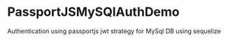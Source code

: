 # PassportJSMySQlAuthDemo
Authentication using passportjs jwt strategy for MySql DB using sequelize
